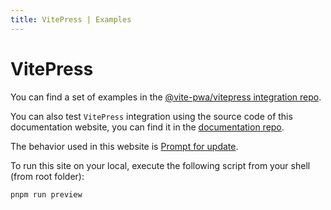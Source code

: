 ```yaml
---
title: VitePress | Examples
---
```


# VitePress

You can find a set of examples in the [@vite-pwa/vitepress integration repo](https://github.com/vite-pwa/vitepress/tree/main/examples).

You can also test `VitePress` integration using the source code of this documentation website, you can find it in the [documentation repo](https://github.com/vite-pwa/vite-pwa-docs).

The behavior used in this website is [Prompt for update](/guide/prompt-for-update).

To run this site on your local, execute the following script from your shell (from root folder):
```shell
pnpm run preview
```
